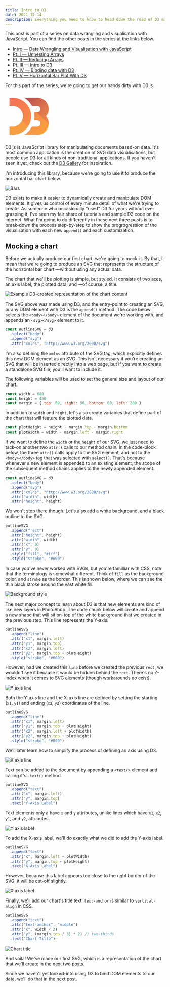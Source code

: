 ```yaml
---
title: Intro to D3
date: 2021-12-14
description: Everything you need to know to head down the road of D3 mastery.
---
```


<div class="call-out-indigo">

This post is part of a series on data wrangling and visualisation with JavaScript.
You can find the other posts in the series at the links below.

- [Intro — Data Wrangling and Visualisation with JavaScript](../data-wrangling-with-js)
- [Pt. I — Unnesting Arrays](../unnesting-arrays)
- [Pt. II — Reducing Arrays](../reducing-arrays)
- [Pt. III — Intro to D3](../intro-to-d3)
- [Pt. IV — Binding data with D3](../binding-data-d3)
- [Pt. V — Horizontal Bar Plot With D3](../horizontal-bar-plot)

</div>

For this part of the series, we're going to get our hands dirty with D3.js.

<svg version="1.1" xmlns="http://www.w3.org/2000/svg" width="150" height="150" viewBox="-10 -10 116 111">
  <clipPath id="clip">
    <path d="M0,0h7.75a45.5,45.5 0 1 1 0,91h-7.75v-20h7.75a25.5,25.5 0 1 0 0,-51h-7.75zm36.2510,0h32a27.75,27.75 0 0 1 21.331,45.5a27.75,27.75 0 0 1 -21.331,45.5h-32a53.6895,53.6895 0 0 0 18.7464,-20h13.2526a7.75,7.75 0 1 0 0,-15.5h-7.75a53.6895,53.6895 0 0 0 0,-20h7.75a7.75,7.75 0 1 0 0,-15.5h-13.2526a53.6895,53.6895 0 0 0 -18.7464,-20z"/>
  </clipPath>
  <linearGradient id="gradient-1" gradientUnits="userSpaceOnUse" x1="7" y1="64" x2="50" y2="107">
    <stop offset="0" stop-color="#f9a03c"/>
    <stop offset="1" stop-color="#f7974e"/>
  </linearGradient>
  <linearGradient id="gradient-2" gradientUnits="userSpaceOnUse" x1="2" y1="-2" x2="87" y2="84">
    <stop offset="0" stop-color="#f26d58"/>
    <stop offset="1" stop-color="#f9a03c"/>
  </linearGradient>
  <linearGradient id="gradient-3" gradientUnits="userSpaceOnUse" x1="45" y1="-10" x2="108" y2="53">
    <stop offset="0" stop-color="#b84e51"/>
    <stop offset="1" stop-color="#f68e48"/>
  </linearGradient>
  <g clip-path="url(#clip)">
    <path d="M-100,-102m-28,0v300h300z" fill="url(#gradient-1)"/>
    <path d="M-100,-102m28,0h300v300z" fill="url(#gradient-3)"/>
    <path d="M-100,-102l300,300" fill="none" stroke="url(#gradient-2)" stroke-width="40"/>
  </g>
</svg>

D3.js is JavaScript library for manipulating documents based-on data.
It's most common application is the creation of SVG data visualisations, but people use D3 for all kinds of non-traditional applications.
If you haven't seen it yet, check out the [D3 Gallery](https://observablehq.com/@d3/gallery) for inspiration.

I'm introducing this library, because we're going to use it to produce the horizontal bar chart below.

![Bars](./bars.svg)

D3 exists to make it easier to dynamically create and manipulate DOM elements.
It gives us control of every minute detail of what we're trying to create.
As someone who occasionally "used" D3 for years without ever grasping it, I've seen my fair share of tutorials and sample D3 code on the internet.
What I'm going to do differently in these next three posts is to break-down the process step-by-step to show the progrogression of the visualisation with each new `append()` and each customization.

## Mocking a chart

Before we actually produce our first chart, we're going to mock-it.
By that, I mean that we're going to produce an SVG that represents the structure of the horizontal bar chart —without using any actual data.

The chart that we'll be plotting is simple, but styled.
It consists of two axes, an axis label, the plotted data, and —of course, a title.

![Example D3-created representation of the chart content](./example_title.svg)

The SVG above was made using D3, and the entry-point to creating an SVG, or any DOM element with D3 is the `append()` method.
The code below selects the `<body></body>` element of the document we're working with, and appends an `<svg></svg>` element to it.

```js
const outlineSVG = d3
  .select("body")
  .append("svg")
  .attr("xmlns", "http://www.w3.org/2000/svg")
```

I'm also defining the `xmlns` attribute of the SVG tag, which explicitly defines this new DOM element as an SVG.
This isn't necessary if you're creating an SVG that will be inserted directly into a web page, but if you want to create a standalone SVG file, you'll want to include it.

The following variables will be used to set the general size and layout of our chart.

```js
const width = 680
const height = 480
const margin = { top: 80, right: 50, bottom: 60, left: 200 }
```

In addition to `width` and `hight`, let's also create variables that define part of the chart that will feature the plotted data.

```js
const plotHeight = height - margin.top - margin.bottom
const plotWidth = width - margin.left - margin.right
```

If we want to define the `width` or the `height` of our SVG, we just need to tack-on another two `attr()` calls to our method chain.
In the code-block below, the three `attr()` calls apply to the SVG element, and not to the `<body></body>` tag that was selected with `select()`.
That's because whenever a new element is appended to an existing element, the scope of the subsequent method chains applies to the newly appended element.

```js
const outlineSVG = d3
  .select("body")
  .append("svg")
  .attr("xmlns", "http://www.w3.org/2000/svg")
  .attr("width", width)
  .attr("height", height)
```

We won't stop there though.
Let's also add a white background, and a black outline to the SVG.

```js
outlineSVG
  .append("rect")
  .attr("height", height)
  .attr("width", width)
  .attr("x", 0)
  .attr("y", 0)
  .style("fill", "#fff")
  .style("stroke", "#000")
```

In case you've never worked with SVGs, but you're familliar with CSS, note that the terminology is somewhat different.
Think of `fill` as the background color, and `stroke` as the border.
This is shown below, where we can see the thin black stroke around the vast white fill.

![Background style](./example_bg.svg)

The next major concept to learn about D3 is that new elements are kind of like new layers in PhotoShop.
The code chunk below will create and append a new shape that will sit on-top of the white background that we created in the previous step.
This line represents the Y-axis.

```js
outlineSVG
  .append("line")
  .attr("x1", margin.left)
  .attr("y1", margin.top)
  .attr("x2", margin.left)
  .attr("y2", margin.top + plotHeight)
  .style("stroke", "#000")
```

However; had we created this `line` before we created the previous `rect`, we wouldn't see it because it would be hidden behind the `rect`.
There's no Z-index when it comes to SVG elements (though [workarounds](https://stackoverflow.com/questions/17786618/how-to-use-z-index-in-svg-elements) do exist).

![Y axis line](./example_y.svg)

Both the Y-axis line and the X-axis line are defined by setting the starting (`x1`, `y1`) and ending (`x2`, `y2`) coordinates of the line.

```js
outlineSVG
  .append("line")
  .attr("x1", margin.left)
  .attr("y1", margin.top + plotHeight)
  .attr("x2", margin.left + plotWidth)
  .attr("y2", margin.top + plotHeight)
  .style("stroke", "#000")
```

We'll later learn how to simplify the process of defining an axis using D3.

![X axis line](./example_x.svg)

Text can be added to the document by appending a `<text/>` element and calling it's `.text()` method.

```js
outlineSVG
  .append("text")
  .attr("x", margin.left)
  .attr("y", margin.top)
  .text("Y-Axis Label")
```

Text elements only a have `x` and `y` attributes, unlike lines which have `x1`, `x2`, `y1`, and `y2`, attributes.

![Y axis label](./example_lab_y.svg)

To add the X-axis label, we'll do exactly what we did to add the Y-axis label.

```js
outlineSVG
  .append("text")
  .attr("x", margin.left + plotWidth)
  .attr("y", margin.top + plotHeight)
  .text("X-Axis Label")
```

However, because this label appears too close to the right border of the SVG, it will be cut-off slightly.

![X axis label](./example_lab_x.svg)

Finally, we'll add our chart's title text.
`text-anchor` is similar to `vertical-align` in CSS.

```js
outlineSVG
  .append("text")
  .attr("text-anchor", "middle")
  .attr("x", width / 2)
  .attr("y", (margin.top / 3) * 2) // two-thirds
  .text("Chart Title")
```

![Chart title](./example_title.svg)

And voila!
We've made our first SVG, which is a representation of the chart that we'll create in the next two posts.

Since we haven't yet looked-into using D3 to bind DOM elements to our data, we'll do that in the [next post](../binding-data-d3).
